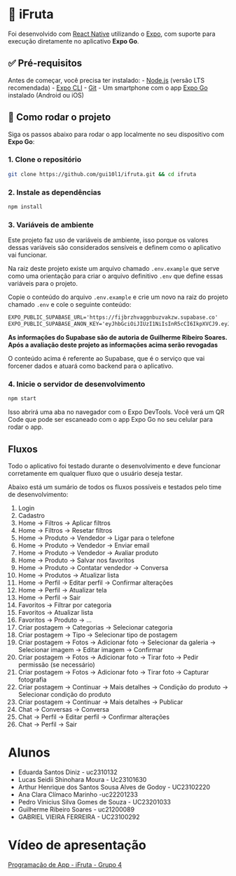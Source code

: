 
# 📱 iFruta

Foi desenvolvido com [React Native](https://reactnative.dev/) utilizando o [Expo](https://expo.dev/), com suporte para execução diretamente no aplicativo **Expo Go**. 

## ✅ Pré-requisitos

Antes de começar, você precisa ter instalado: - [Node.js](https://nodejs.org/) (versão LTS recomendada) - [Expo CLI](https://docs.expo.dev/get-started/installation/) - [Git](https://git-scm.com/) - Um smartphone com o app [Expo Go](https://expo.dev/client) instalado (Android ou iOS)

## 🚀 Como rodar o projeto

Siga os passos abaixo para rodar o app localmente no seu dispositivo com **Expo Go**: 

### 1. Clone o repositório 

```bash
git clone https://github.com/gui10l1/ifruta.git && cd ifruta
```

### 2. Instale as dependências
```bash
npm install
```

### 3. Variáveis de ambiente

Este projeto faz uso de variáveis de ambiente, isso porque os valores dessas variáveis
são considerados sensíveis e definem como o aplicativo vai funcionar.

Na raiz deste projeto existe um arquivo chamado `.env.example` que serve como uma orientação
para criar o arquivo definitivo `.env` que define essas variáveis para o projeto.

Copie o conteúdo do arquivo `.env.example` e crie um novo na raiz do projeto chamado `.env`
e cole o seguinte conteúdo:

```txt
EXPO_PUBLIC_SUPABASE_URL='https://fijbrzhvaggnbuzvakzw.supabase.co'
EXPO_PUBLIC_SUPABASE_ANON_KEY='eyJhbGciOiJIUzI1NiIsInR5cCI6IkpXVCJ9.eyJpc3MiOiJzdXBhYmFzZSIsInJlZiI6ImZpamJyemh2YWdnbmJ1enZha3p3Iiwicm9sZSI6ImFub24iLCJpYXQiOjE3NTAwODQwNTAsImV4cCI6MjA2NTY2MDA1MH0.VojOLXXpOTr1ecsfY1tbCWGOJD2SdeN0xEn7incRS_M'
```

**As informações do Supabase são de autoria de Guilherme Ribeiro Soares. Após a avaliação deste projeto as informações acima serão revogadas**

O conteúdo acima é referente ao Supabase, que é o serviço que vai forcener dados e atuará como backend para o aplicativo.

### 4. Inicie o servidor de desenvolvimento
```bash
npm start
```

Isso abrirá uma aba no navegador com o Expo DevTools. Você verá um QR Code que pode ser escaneado com o app Expo Go no seu celular para rodar o app.

## Fluxos

Todo o aplicativo foi testado durante o desenvolvimento e deve funcionar corretamente em qualquer fluxo que o usuário deseja testar.

Abaixo está um sumário de todos os fluxos possíveis e testados pelo time de desenvolvimento:

1. Login
2. Cadastro
3. Home -> Filtros -> Aplicar filtros
4. Home -> Filtros -> Resetar filtros
5. Home -> Produto -> Vendedor -> Ligar para o telefone
6. Home -> Produto -> Vendedor -> Enviar email
7. Home -> Produto -> Vendedor -> Avaliar produto
8. Home -> Produto -> Salvar nos favoritos
8. Home -> Produto -> Contatar vendedor -> Conversa
9. Home -> Produtos -> Atualizar lista
10. Home -> Perfil -> Editar perfil -> Confirmar alterações
11. Home -> Perfil -> Atualizar tela
12. Home -> Perfil -> Sair
13. Favoritos -> Filtrar por categoria
14. Favoritos -> Atualizar lista
15. Favoritos -> Produto -> ...
16. Criar postagem -> Categorias -> Selecionar categoria
17. Criar postagem -> Tipo -> Selecionar tipo de postagem
18. Criar postagem -> Fotos -> Adicionar foto -> Selecionar da galeria -> Selecionar imagem -> Editar imagem -> Confirmar
19. Criar postagem -> Fotos -> Adicionar foto -> Tirar foto -> Pedir permissão (se necessário)
20. Criar postagem -> Fotos -> Adicionar foto -> Tirar foto -> Capturar fotografia
21. Criar postagem -> Continuar -> Mais detalhes -> Condição do produto -> Selecionar condição do produto
22. Criar postagem -> Continuar -> Mais detalhes -> Publicar
23. Chat -> Conversas -> Conversa
24. Chat -> Perfil -> Editar perfil -> Confirmar alterações
25. Chat -> Perfil -> Sair

# Alunos

- Eduarda Santos Diniz - uc2310132
- Lucas Seidii Shinohara Moura - Uc23101630
- Arthur Henrique dos Santos Sousa Alves de Godoy - UC23102220
- Ana Clara Clímaco Marinho -uc22201233
- Pedro Vinicius Silva Gomes de Souza - UC23201033
- Guilherme Ribeiro Soares - uc21200089
- GABRIEL VIEIRA FERREIRA - UC23100292

# Vídeo de apresentação

[Programação de App - iFruta - Grupo 4](https://www.youtube.com/watch?v=_HS33b5QFqs)
